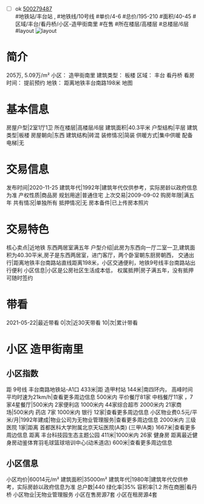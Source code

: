 - [ ] ok [500279487](https://bj.5i5j.com/ershoufang/500279487.html)  
 #地铁站/丰台站 ,  #地铁线/10号线
#单价/4-6 #总价/195-210 #面积/40-45   #区域/丰台/看丹桥/小区-造甲街南里 #在售 #所在楼层/高楼层 #总楼层/6层 #layout 
![layout](http://image2.5i5j.com//group2/M00/A6/A0/CgqJNF1o82qAMyoFAAHX8Dqj-R0451.jpg_P5.jpg) 
# 简介 
 205万,  5.09万/m² 
小区： 造甲街南里
建筑类型： 板楼
区域： 丰台 看丹桥
看房时间： 提前预约
地铁： 距离地铁丰台南路198米 地图
# 基本信息 
 房屋户型|2室1厅1卫
所在楼层|高楼层/6层
建筑面积|40.3平米
户型结构|平层
建筑类型|板楼
房屋朝向|东西
建筑结构|砖混
装修情况|简装
供暖方式|集中供暖
配备电梯|无
# 交易信息 
 发布时间|2020-11-25
建筑年代|1992年|建筑年代仅供参考，实际房龄以政府信息为准
产权性质|商品房
规划用途|普通住宅
上次交易|2009-09-02
购房年限|满五年
共有情况|单独所有
抵押情况|无
房本备件|已上传房本照片
# 交易特色 
 核心卖点|近地铁 东西两居室满五年
户型介绍|此房为东西向一厅二室一卫,建筑面积为40.30平米,房子是东西两居室，进门客厅，两个卧室朝东厨房朝西，
交通出行|距离地铁丰台南路站直线距离198米，小区交通便利，地铁9号线丰台南路站出行便利
小区信息|小区是公房社区生活成本低，
权属抵押|房子满五年，没有抵押 可随时签约
# 带看 
 2021-05-22|最近带看	 0|次|近30天带看	 10|次|累计带看
# 小区 造甲街南里
## 小区指数 
 距 9号线 丰台南路地铁站-A1口 433米|距 造甲村站 144米|南四环内， 高峰时间平均时速为21km/h|查看更多周边信息
500米内 平价餐厅81家
中档餐厅11家 ，7家4星餐厅|500米内 2家便利店
1000米内 44家综合超市
2000米内 21家商场|500米内 药店 7家
1000米内 银行 12家|查看更多周边信息
小区物业费0.5元/平米/月|1992年建成|物业公司为无物业管理服务|查看更多周边信息
2000米内 三级医院 1家|距离 首都医科大学附属北京天坛医院(A类) (三甲/A类) 1667米|查看更多周边信息
距离 丰台科技园生态主题公园 411米|1000米内 26家 健身房
距离最近健身房动鉴体育羽毛球篮球培训中心(动禾道店) 600米|查看更多周边信息
## 小区信息 
 小区均价|60014元/m²
建筑面积|35000m²
建筑年代|1980年|建筑年代仅供参考，实际房龄以政府信息为准
总户数|440
绿化率|35%
容积率|1.2
所在商圈|看丹桥
小区物业|无物业管理服务
小区在售房源7套
小区在租房源4套
